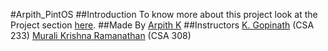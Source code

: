 #Arpith_PintOS
##Introduction
To know more about this project look at the Project section [here](http://drona.csa.iisc.ernet.in/~muralikrishna/teaching/fall2015/e0253.html).
##Made By
[Arpith K](http://arpith.xyz)
##Instructors
[K. Gopinath](http://drona.csa.iisc.ernet.in/~gopi/) (CSA 233)
[Murali Krishna Ramanathan](http://www.csa.iisc.ernet.in/~muralikrishna) (CSA 308)

